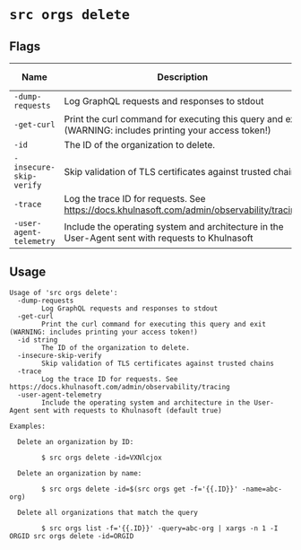 # `src orgs delete`


## Flags

| Name | Description | Default Value |
|------|-------------|---------------|
| `-dump-requests` | Log GraphQL requests and responses to stdout | `false` |
| `-get-curl` | Print the curl command for executing this query and exit (WARNING: includes printing your access token!) | `false` |
| `-id` | The ID of the organization to delete. |  |
| `-insecure-skip-verify` | Skip validation of TLS certificates against trusted chains | `false` |
| `-trace` | Log the trace ID for requests. See https://docs.khulnasoft.com/admin/observability/tracing | `false` |
| `-user-agent-telemetry` | Include the operating system and architecture in the User-Agent sent with requests to Khulnasoft | `true` |


## Usage

```
Usage of 'src orgs delete':
  -dump-requests
    	Log GraphQL requests and responses to stdout
  -get-curl
    	Print the curl command for executing this query and exit (WARNING: includes printing your access token!)
  -id string
    	The ID of the organization to delete.
  -insecure-skip-verify
    	Skip validation of TLS certificates against trusted chains
  -trace
    	Log the trace ID for requests. See https://docs.khulnasoft.com/admin/observability/tracing
  -user-agent-telemetry
    	Include the operating system and architecture in the User-Agent sent with requests to Khulnasoft (default true)

Examples:

  Delete an organization by ID:

    	$ src orgs delete -id=VXNlcjox

  Delete an organization by name:

    	$ src orgs delete -id=$(src orgs get -f='{{.ID}}' -name=abc-org)

  Delete all organizations that match the query

    	$ src orgs list -f='{{.ID}}' -query=abc-org | xargs -n 1 -I ORGID src orgs delete -id=ORGID



```
	
